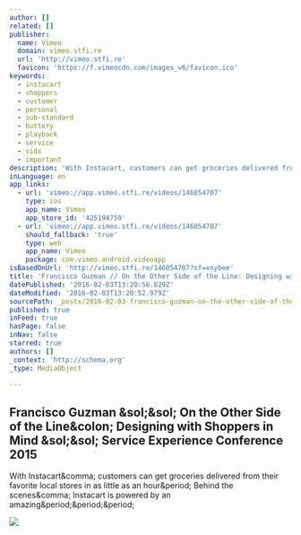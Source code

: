 ```yaml
---
author: []
related: []
publisher:
  name: Vimeo
  domain: vimeo.stfi.re
  url: 'http://vimeo.stfi.re'
  favicon: 'https://f.vimeocdn.com/images_v6/favicon.ico'
keywords:
  - instacart
  - shoppers
  - customer
  - personal
  - sub-standard
  - buttery
  - playback
  - service
  - vids
  - important
description: 'With Instacart, customers can get groceries delivered from their favorite local stores in as little as an hour. Behind the scenes, Instacart is powered by an amazing...'
inLanguage: en
app_links:
  - url: 'vimeo://app.vimeo.stfi.re/videos/146054707'
    type: ios
    app_name: Vimeo
    app_store_id: '425194759'
  - url: 'vimeo://app.vimeo.stfi.re/videos/146054707'
    should_fallback: 'true'
    type: web
    app_name: Vimeo
    package: com.vimeo.android.videoapp
isBasedOnUrl: 'http://vimeo.stfi.re/146054707?sf=xnybee'
title: 'Francisco Guzman // On the Other Side of the Line: Designing with Shoppers in Mind // Service Experience Conference 2015'
datePublished: '2016-02-03T13:20:56.829Z'
dateModified: '2016-02-03T13:20:52.979Z'
sourcePath: _posts/2016-02-03-francisco-guzman-on-the-other-side-of-the-line-designing.md
published: true
inFeed: true
hasPage: false
inNav: false
starred: true
authors: []
_context: 'http://schema.org'
_type: MediaObject

---
```

<article style=""><h1>Francisco Guzman &amp;sol;&amp;sol; On the Other Side of the Line&amp;colon; Designing with Shoppers in Mind &amp;sol;&amp;sol; Service Experience Conference 2015</h1><p>With Instacart&amp;comma; customers can get groceries delivered from their favorite local stores in as little as an hour&amp;period; Behind the scenes&amp;comma; Instacart is powered by an amazing&amp;period;&amp;period;&amp;period;</p><img src="https://i.vimeocdn.com/video/544400412_1280x720.jpg" /></article>